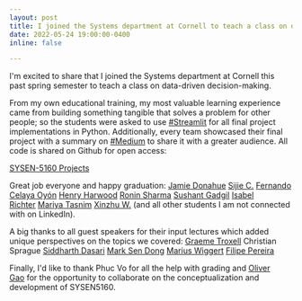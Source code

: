 ```yaml
---
layout: post
title: I joined the Systems department at Cornell to teach a class on data-driven decision-making.
date: 2022-05-24 19:00:00-0400
inline: false

---
```


I'm excited to share that I joined the Systems department at Cornell this past spring semester to teach a class on data-driven decision-making.

From my own educational training, my most valuable learning experience came from building something tangible that solves a problem for other people; so the students were asked to use [#Streamlit](https://www.linkedin.com/feed/hashtag/?keywords=streamlit&highlightedUpdateUrns=urn%3Ali%3Aactivity%3A6935014542670278657) for all final project implementations in Python. Additionally, every team showcased their final project with a summary on [#Medium](https://www.linkedin.com/feed/hashtag/?keywords=medium&highlightedUpdateUrns=urn%3Ali%3Aactivity%3A6935014542670278657) to share it with a greater audience. All code is shared on Github for open access:  

[SYSEN-5160 Projects](https://cornellsystemsengineering.github.io/SYSEN-5160/)  

Great job everyone and happy graduation: [Jamie Donahue](https://www.linkedin.com/in/ACoAAButtT4Bis912bSXf77WOqW0690n42gq_iE) [Sijie C.](https://www.linkedin.com/in/ACoAADetA0EBnZhcCOSfJ8IVf76CTTOs3csFrNY) [Fernando Celaya Oyón](https://www.linkedin.com/in/ACoAACsx72IBcgltN_GPyvOdM48TRKPGAnoIsqs) [Henry Harwood](https://www.linkedin.com/in/ACoAACJ_HcIBBh-pSO7BdlejeN1sZUJ4jTBI1y4) [Ronin Sharma](https://www.linkedin.com/in/ACoAACNQPtkBccnsuNrQI0sHJxa2VYXpUvNMtjU) [Sushant Gadgil](https://www.linkedin.com/in/ACoAAAuVIoMBAEsp77VLJpRLk2P8HzkgnlNTg0c) [Isabel Richter](https://www.linkedin.com/in/ACoAAB8erqcB5PxJ8mnm46ukHFzoaQndWPI3SfA) [Mariya Tasnim](https://www.linkedin.com/in/ACoAACxVUCoBMsOgoVN8I2AG91XdGDWstm6DWBE) [Xinzhu W.](https://www.linkedin.com/in/ACoAACad8IcBdhbQOBT7QFpIlLxY4OvApC8zkjo) (and all other students I am not connected with on LinkedIn).  

A big thanks to all guest speakers for their input lectures which added unique perspectives on the topics we covered: [Graeme Troxell](https://www.linkedin.com/in/ACoAABnHXEMB9a9qKDNz8T3jhOH4OJTMsmlysgU) Christian Sprague [Siddharth Dasari](https://www.linkedin.com/in/ACoAAANIMt8BXlcgm8VSlj300tbyFCJw_8XEBnY) [Mark Sen Dong](https://www.linkedin.com/in/ACoAACHBH9AB55HcZxVjY0o8_KQBOpTyj70yNHM) [Marius Wiggert](https://www.linkedin.com/in/ACoAABHz9e4BmZF8qsgVXtkSXo80lvuXmH1UjZM) [Filipe Pereira](https://www.linkedin.com/in/ACoAAAB-Oi0Boh1TD8msD2rbrDOlK4lNCkn5fEg)  

Finally, I'd like to thank Phuc Vo for all the help with grading and [Oliver Gao](https://www.linkedin.com/in/ACoAAAXL9qoBPB6trLvEU5VOUBlqY_lYJIzNBhY) for the opportunity to collaborate on the conceptualization and development of SYSEN5160.  
